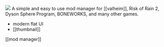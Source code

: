 ![](https://www.overwolf.com/static_next/rich-template/app-page/thunderstore-mod-manager/slider/slide3.webp)
A simple and easy to use mod manager for [[valheim]], Risk of Rain 2, Dyson Sphere Program, BONEWORKS, and many other games.

- modern flat UI
- [[thumbnail]]

[[mod manager]]